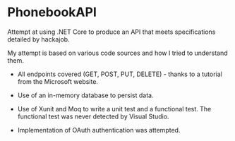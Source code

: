 # PhonebookAPI
Attempt at using .NET Core to produce an API that meets specifications detailed by hackajob. 

My attempt is based on various code sources and how I tried to understand them.

* All endpoints covered (GET, POST, PUT, DELETE) - thanks to a tutorial from the Microsoft website.

* Use of an in-memory database to persist data.

* Use of Xunit and Moq to write a unit test and a functional test. The functional test was never detected by Visual Studio.

* Implementation of OAuth authentication was attempted.
